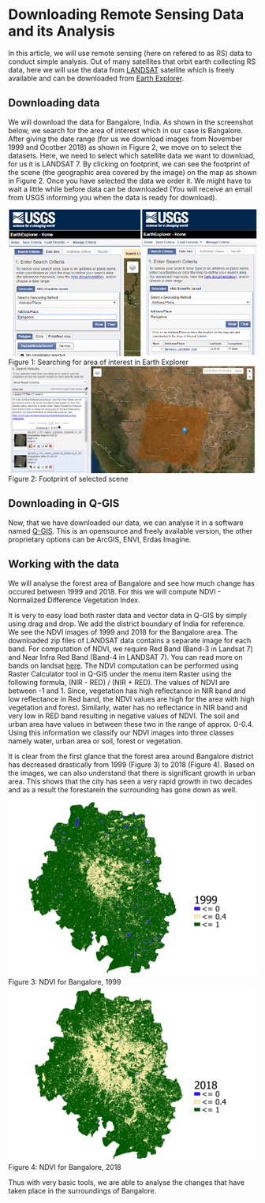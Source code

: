 # Downloading Remote Sensing Data and its Analysis

In this article, we will use remote sensing (here on refered to as RS) data to conduct simple analysis. Out of many satellites that orbit earth collecting RS data, here we will use the data from [LANDSAT](https://landsat.gsfc.nasa.gov/landsat-8/) satellite which is freely available and can be downloaded from [Earth Explorer](https://earthexplorer.usgs.gov). 

## Downloading data
We will download the data for Bangalore, India. As shown in the screenshot below, we search for the area of interest which in our case is Bangalore. After giving the date range (for us we download images from November 1999 and Ocotber 2018) as shown in Figure 2, we move on to select the datasets. Here, we need to select which satellite data we want to download, for us it is LANDSAT 7. By clicking on footprint, we can see the footprint of the scene (the geographic area covered by the image) on the map as shown in Figure 2. Once you have selected the data we order it. We might have to wait a little while before data can be downloaded (You will receive an email from USGS informing you when the data is ready for download).

<img src = "/screenshots/search_location.png">
Figure 1: Searching for area of interest in Earth Explorer

<img src = "/screenshots/footprint.png">
Figure 2: Footprint of selected scene

## Downloading in Q-GIS
Now, that we have downloaded our data, we can analyse it in a software named [Q-GIS](https://qgis.org/en/site/forusers/download.html). This is an opensource and freely available version, the other proprietary options can be ArcGIS, ENVI, Erdas Imagine.
 
## Working with the data
We will analyse the forest area of Bangalore and see how much change has occured between 1999 and 2018. For this we will compute NDVI - Normalized Difference Vegetation Index. 

It is very to easy load both raster data and vector data in Q-GIS by simply using drag and drop. We add the district boundary of India for reference. We see the NDVI images of 1999 and 2018 for the Bangalore area. The downloaded zip files of LANDSAT data contains a separate image for each band. For computation of NDVI, we require Red Band (Band-3 in Landsat 7) and Near Infra Red Band (Band-4 in LANDSAT 7). You can read more on bands on landsat [here](https://www.usgs.gov/land-resources/nli/landsat/landsat-7?qt-science_support_page_related_con=0#qt-science_support_page_related_con). The NDVI computation can be performed using Raster Calculator tool in Q-GIS under the menu item Raster using the following formula, (NIR - RED) / (NIR + RED). The values of NDVI are between -1 and 1. Since, vegetation has high reflectance in NIR band and low reflectance in Red band, the NDVI values are high for the area with high vegetation and forest. Similarly, water has no reflectance in NIR band and very low in RED band resulting in negative values of NDVI. The soil and urban area have values in between these two in the range of approx. 0-0.4. Using this information we classify our NDVI images into three classes namely water, urban area or soil, forest or vegetation. 

It is clear from the first glance that the forest area around Bangalore district has decreased drastically from 1999 (Figure 3) to 2018 (Figure 4). Based on the images, we can also understand that there is significant growth in urban area. This shows that the city has seen a very rapid growth in two decades and as a result the forestarein the surrounding has gone down as well.


<img src = "/screenshots/ndvi_1999.png">
Figure 3: NDVI for Bangalore, 1999

<img src = "/screenshots/ndvi_2018.png">
Figure 4: NDVI for Bangalore, 2018

Thus with very basic tools, we are able to analyse the changes that have taken place in the surroundings of Bangalore. 
